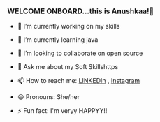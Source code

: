 ### WELCOME ONBOARD...this is Anushkaa!👋



- 🔭 I’m currently working on my skills  
- 🌱 I’m currently learning java
- 👯 I’m looking to collaborate on open source
 
- 💬 Ask me about my Soft Skillshttps
- 📫 How to reach me: [LINKEDIn](https://www.linkedin.com/in/anushka-singh-58b376202/) , [Instagram](https://www.instagram.com/annu_anushkaa/)
- 😄 Pronouns: She/her
- ⚡ Fun fact: I'm veryy HAPPYY!!

